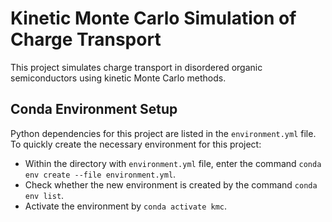 # Kinetic Monte Carlo Simulation of Charge Transport

This project simulates charge transport in disordered organic semiconductors using kinetic Monte Carlo methods.

## Conda Environment Setup

Python dependencies for this project are listed in the `environment.yml` file. To quickly create the necessary environment for this project:

- Within the directory with `environment.yml` file, enter the command `conda env create --file environment.yml`.
- Check whether the new environment is created by the command `conda env list`.
- Activate the environment by `conda activate kmc`.